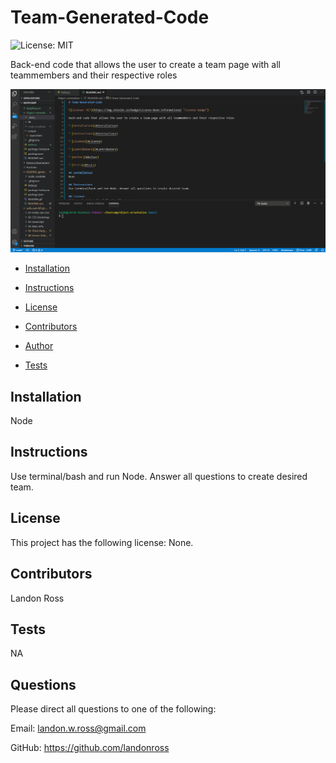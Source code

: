 # Team-Generated-Code

![License: MIT](https://img.shields.io/badge/License-None-informational "License Badge")

Back-end code that allows the user to create a team page with all teammembers and their respective roles

![Giphy](https://github.com/landonross/Object-orientation/blob/main/other/Object.gif?raw=true)

* [Installation](#Installation)

* [Instructions](#Instructions)

* [License](#License)

* [Contributors](#Contributors)

* [Author](#Author)

* [Tests](#Tests)

## Installation
Node

## Instructions
Use terminal/bash and run Node. Answer all questions to create desired team.

## License 
This project has the following license: None.

## Contributors
Landon Ross

## Tests
NA

## Questions
Please direct all questions to one of the following:

Email: landon.w.ross@gmail.com

GitHub: https://github.com/landonross
